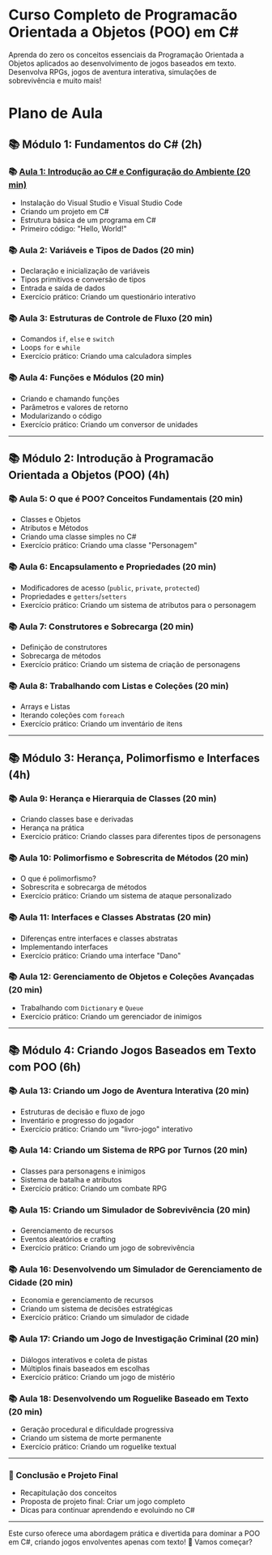 # **Curso Completo de Programacão Orientada a Objetos (POO) em C#**


Aprenda do zero os conceitos essenciais da Programação Orientada a Objetos aplicados ao desenvolvimento de jogos baseados em texto. Desenvolva RPGs, jogos de aventura interativa, simulações de sobrevivência e muito mais!

# **Plano de Aula**

## **📚 Módulo 1: Fundamentos do C# (2h)**
### 📚 [Aula 1: Introdução ao C# e Configuração do Ambiente (20 min)](https://github.com/dfilitto/csharp-poo/wiki/Aula-1:-Introdu%C3%A7%C3%A3o-ao-C%23-e-Configura%C3%A7%C3%A3o-do-Ambiente)
- Instalação do Visual Studio e Visual Studio Code
- Criando um projeto em C#
- Estrutura básica de um programa em C#
- Primeiro código: "Hello, World!"

### 📚 Aula 2: Variáveis e Tipos de Dados (20 min)
- Declaração e inicialização de variáveis
- Tipos primitivos e conversão de tipos
- Entrada e saída de dados
- Exercício prático: Criando um questionário interativo

### 📚 Aula 3: Estruturas de Controle de Fluxo (20 min)
- Comandos `if`, `else` e `switch`
- Loops `for` e `while`
- Exercício prático: Criando uma calculadora simples

### 📚 Aula 4: Funções e Módulos (20 min)
- Criando e chamando funções
- Parâmetros e valores de retorno
- Modularizando o código
- Exercício prático: Criando um conversor de unidades

---

## **📚 Módulo 2: Introdução à Programacão Orientada a Objetos (POO) (4h)**
### 📚 Aula 5: O que é POO? Conceitos Fundamentais (20 min)
- Classes e Objetos
- Atributos e Métodos
- Criando uma classe simples no C#
- Exercício prático: Criando uma classe "Personagem"

### 📚 Aula 6: Encapsulamento e Propriedades (20 min)
- Modificadores de acesso (`public`, `private`, `protected`)
- Propriedades e `getters`/`setters`
- Exercício prático: Criando um sistema de atributos para o personagem

### 📚 Aula 7: Construtores e Sobrecarga (20 min)
- Definição de construtores
- Sobrecarga de métodos
- Exercício prático: Criando um sistema de criação de personagens

### 📚 Aula 8: Trabalhando com Listas e Coleções (20 min)
- Arrays e Listas
- Iterando coleções com `foreach`
- Exercício prático: Criando um inventário de itens

---

## **📚 Módulo 3: Herança, Polimorfismo e Interfaces (4h)**
### 📚 Aula 9: Herança e Hierarquia de Classes (20 min)
- Criando classes base e derivadas
- Herança na prática
- Exercício prático: Criando classes para diferentes tipos de personagens

### 📚 Aula 10: Polimorfismo e Sobrescrita de Métodos (20 min)
- O que é polimorfismo?
- Sobrescrita e sobrecarga de métodos
- Exercício prático: Criando um sistema de ataque personalizado

### 📚 Aula 11: Interfaces e Classes Abstratas (20 min)
- Diferenças entre interfaces e classes abstratas
- Implementando interfaces
- Exercício prático: Criando uma interface "Dano"

### 📚 Aula 12: Gerenciamento de Objetos e Coleções Avançadas (20 min)
- Trabalhando com `Dictionary` e `Queue`
- Exercício prático: Criando um gerenciador de inimigos

---

## **📚 Módulo 4: Criando Jogos Baseados em Texto com POO (6h)**
### 📚 Aula 13: Criando um Jogo de Aventura Interativa (20 min)
- Estruturas de decisão e fluxo de jogo
- Inventário e progresso do jogador
- Exercício prático: Criando um "livro-jogo" interativo

### 📚 Aula 14: Criando um Sistema de RPG por Turnos (20 min)
- Classes para personagens e inimigos
- Sistema de batalha e atributos
- Exercício prático: Criando um combate RPG

### 📚 Aula 15: Criando um Simulador de Sobrevivência (20 min)
- Gerenciamento de recursos
- Eventos aleatórios e crafting
- Exercício prático: Criando um jogo de sobrevivência

### 📚 Aula 16: Desenvolvendo um Simulador de Gerenciamento de Cidade (20 min)
- Economia e gerenciamento de recursos
- Criando um sistema de decisões estratégicas
- Exercício prático: Criando um simulador de cidade

### 📚 Aula 17: Criando um Jogo de Investigação Criminal (20 min)
- Diálogos interativos e coleta de pistas
- Múltiplos finais baseados em escolhas
- Exercício prático: Criando um jogo de mistério

### 📚 Aula 18: Desenvolvendo um Roguelike Baseado em Texto (20 min)
- Geração procedural e dificuldade progressiva
- Criando um sistema de morte permanente
- Exercício prático: Criando um roguelike textual

---

### **🎯 Conclusão e Projeto Final**
- Recapitulação dos conceitos
- Proposta de projeto final: Criar um jogo completo
- Dicas para continuar aprendendo e evoluindo no C#

---

Este curso oferece uma abordagem prática e divertida para dominar a POO em C#, criando jogos envolventes apenas com texto!
🚀 Vamos começar?



